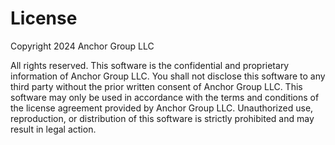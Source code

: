 # License

Copyright 2024 Anchor Group LLC

All rights reserved. This software is the confidential and proprietary
information of Anchor Group LLC. You shall not disclose this software
to any third party without the prior written consent of Anchor Group LLC.
This software may only be used in accordance with the terms and conditions of the
license agreement provided by Anchor Group LLC. Unauthorized use, reproduction,
or distribution of this software is strictly prohibited and may result in legal action.
